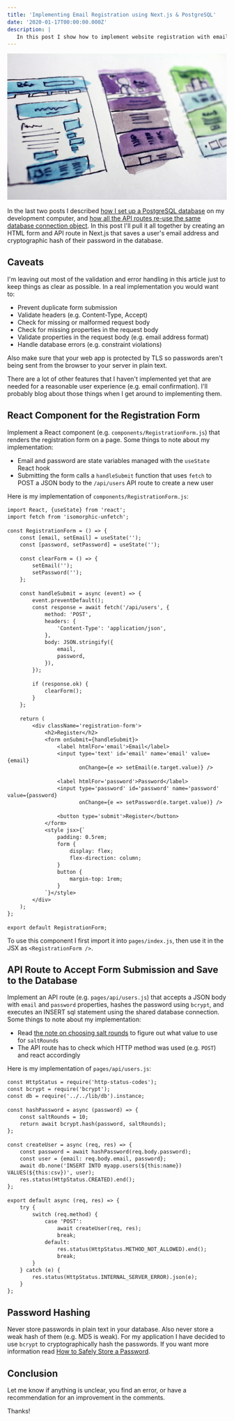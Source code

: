 ```yaml
---
title: 'Implementing Email Registration using Next.js & PostgreSQL'
date: '2020-01-17T00:00:00.000Z'
description: |
   In this post I show how to implement website registration with email address and password using Next.js and PostgreSQL.
---
```

![Wireframes in Assorted Colors](./hal-gatewood-tZc3vjPCk-Q-unsplash.jpg)

In the last two posts I described [how I set up a PostgreSQL database](/2020/01/14/postgresql-on-debian) on my development computer, and [how all the API routes re-use the same database connection object](/2020/01/16/postgresql-from-nextjs-api-route). In this post I'll pull it all together by creating an HTML form and API route in Next.js that saves a user's email address and cryptographic hash of their password in the database.

## Caveats

I'm leaving out most of the validation and error handling in this article just to keep things as clear as possible. In a real implementation you would want to:

* Prevent duplicate form submission
* Validate headers (e.g. Content-Type, Accept)
* Check for missing or malformed request body
* Check for missing properties in the request body
* Validate properties in the request body (e.g. email address format)
* Handle database errors (e.g. constraint violations)

Also make sure that your web app is protected by TLS so passwords aren't being sent from the browser to your server in plain text.

There are a lot of other features that I haven't implemented yet that are needed for a reasonable user experience (e.g. email confirmation). I'll probably blog about those things when I get around to implementing them.

## React Component for the Registration Form

Implement a React component (e.g. `components/RegistrationForm.js`) that renders the registration form on a page. Some things to note about my implementation:

* Email and password are state variables managed with the `useState` React hook
* Submitting the form calls a `handleSubmit` function that uses `fetch` to POST a JSON
body to the `/api/users` API route to create a new user 

Here is my implementation of `components/RegistrationForm.js`:

```
import React, {useState} from 'react';
import fetch from 'isomorphic-unfetch';

const RegistrationForm = () => {
    const [email, setEmail] = useState('');
    const [password, setPassword] = useState('');

    const clearForm = () => {
        setEmail('');
        setPassword('');
    };

    const handleSubmit = async (event) => {
        event.preventDefault();
        const response = await fetch('/api/users', {
            method: 'POST',
            headers: {
                'Content-Type': 'application/json',
            },
            body: JSON.stringify({
                email,
                password,
            }),
        });

        if (response.ok) {
            clearForm();
        }
    };

    return (
        <div className='registration-form'>
            <h2>Register</h2>
            <form onSubmit={handleSubmit}>
                <label htmlFor='email'>Email</label>
                <input type='text' id='email' name='email' value={email}
                       onChange={e => setEmail(e.target.value)} />

                <label htmlFor='password'>Password</label>
                <input type='password' id='password' name='password' value={password}
                       onChange={e => setPassword(e.target.value)} />

                <button type='submit'>Register</button>
            </form>
            <style jsx>{`
                padding: 0.5rem;
                form {
                    display: flex;
                    flex-direction: column;
                }
                button {
                    margin-top: 1rem;
                }
            `}</style>
        </div>
    );
};

export default RegistrationForm;
```

To use this component I first import it into `pages/index.js`, then use it in the JSX as `<RegistrationForm />`.

## API Route to Accept Form Submission and Save to the Database

Implement an API route (e.g. `pages/api/users.js`) that accepts a JSON body with `email` and `password` properties, hashes the password using `bcrypt`, and executes an INSERT sql statement using the shared database connection. Some things to note about my implementation:

* Read [the note on choosing salt rounds](https://github.com/kelektiv/node.bcrypt.js#a-note-on-rounds) to figure out what value to use for `saltRounds`
* The API route has to check which HTTP method was used (e.g. `POST`) and react accordingly


Here is my implementation of `pages/api/users.js`:

```
const HttpStatus = require('http-status-codes');
const bcrypt = require('bcrypt');
const db = require('../../lib/db').instance;

const hashPassword = async (password) => {
    const saltRounds = 10;
    return await bcrypt.hash(password, saltRounds);
};

const createUser = async (req, res) => {
    const password = await hashPassword(req.body.password);
    const user = {email: req.body.email, password};
    await db.none('INSERT INTO myapp.users(${this:name}) VALUES(${this:csv})', user);
    res.status(HttpStatus.CREATED).end();
};

export default async (req, res) => {
    try {
        switch (req.method) {
            case 'POST':
                await createUser(req, res);
                break;
            default:
                res.status(HttpStatus.METHOD_NOT_ALLOWED).end();
                break;
        }
    } catch (e) {
        res.status(HttpStatus.INTERNAL_SERVER_ERROR).json(e);
    }
};
```

## Password Hashing

Never store passwords in plain text in your database. Also never store a weak hash of them (e.g. MD5 is weak). For my application I have decided to use `bcrypt` to cryptographically hash the passwords. If you want more information read [How to Safely Store a Password](https://codahale.com/how-to-safely-store-a-password/).

## Conclusion

Let me know if anything is unclear, you find an error, or have a recommendation for an improvement in the comments.

Thanks!